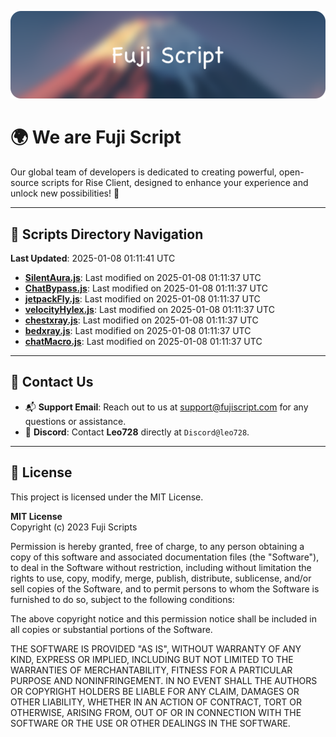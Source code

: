 ![Banner](.github/b.webp)

# 🌍 **We are Fuji Script**

Our global team of developers is dedicated to creating powerful, open-source scripts for Rise Client, designed to enhance your experience and unlock new possibilities! 🌟

---
<!-- SCRIPTS_NAVIGATION_START -->
## 📂 **Scripts Directory Navigation**

**Last Updated**: 2025-01-08 01:11:41 UTC

- **[SilentAura.js](scripts/SilentAura.js)**: Last modified on 2025-01-08 01:11:37 UTC
- **[ChatBypass.js](scripts/ChatBypass.js)**: Last modified on 2025-01-08 01:11:37 UTC
- **[jetpackFly.js](scripts/jetpackFly.js)**: Last modified on 2025-01-08 01:11:37 UTC
- **[velocityHylex.js](scripts/velocityHylex.js)**: Last modified on 2025-01-08 01:11:37 UTC
- **[chestxray.js](scripts/chestxray.js)**: Last modified on 2025-01-08 01:11:37 UTC
- **[bedxray.js](scripts/bedxray.js)**: Last modified on 2025-01-08 01:11:37 UTC
- **[chatMacro.js](scripts/chatMacro.js)**: Last modified on 2025-01-08 01:11:37 UTC

<!-- SCRIPTS_NAVIGATION_END -->

---

## 💬 **Contact Us**  
- 📬 **Support Email**: Reach out to us at [support@fujiscript.com](mailto:support@fujiscript.com) for any questions or assistance.  
- 💬 **Discord**: Contact **Leo728** directly at `Discord@leo728`.

---

## 📜 **License**

This project is licensed under the MIT License.  

**MIT License**  
Copyright (c) 2023 Fuji Scripts  

Permission is hereby granted, free of charge, to any person obtaining a copy of this software and associated documentation files (the "Software"), to deal in the Software without restriction, including without limitation the rights to use, copy, modify, merge, publish, distribute, sublicense, and/or sell copies of the Software, and to permit persons to whom the Software is furnished to do so, subject to the following conditions:  

The above copyright notice and this permission notice shall be included in all copies or substantial portions of the Software.  

THE SOFTWARE IS PROVIDED "AS IS", WITHOUT WARRANTY OF ANY KIND, EXPRESS OR IMPLIED, INCLUDING BUT NOT LIMITED TO THE WARRANTIES OF MERCHANTABILITY, FITNESS FOR A PARTICULAR PURPOSE AND NONINFRINGEMENT. IN NO EVENT SHALL THE AUTHORS OR COPYRIGHT HOLDERS BE LIABLE FOR ANY CLAIM, DAMAGES OR OTHER LIABILITY, WHETHER IN AN ACTION OF CONTRACT, TORT OR OTHERWISE, ARISING FROM, OUT OF OR IN CONNECTION WITH THE SOFTWARE OR THE USE OR OTHER DEALINGS IN THE SOFTWARE.  
